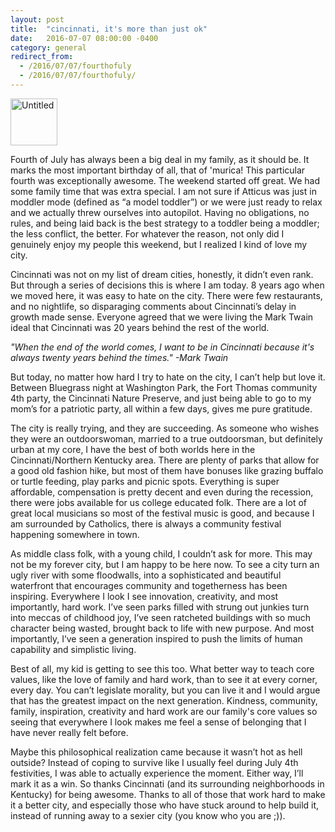 ```yaml
---
layout: post
title:  "cincinnati, it's more than just ok"
date:   2016-07-07 08:00:00 -0400
category: general
redirect_from:
  - /2016/07/07/fourthofuly
  - /2016/07/07/fourthofuly/
---
```


<a data-flickr-embed="true"  href="https://www.flickr.com/photos/crimsonrhoads/27870284970/in/datetaken/" title="Untitled"><img src="https://c3.staticflickr.com/8/7364/27870284970_8cf7432221_s.jpg" width="75" height="75" alt="Untitled"></a><script async src="//embedr.flickr.com/assets/client-code.js" charset="utf-8"></script>

Fourth of July has always been a big deal in my family, as it should be. It marks the most important birthday of all, that of 'murica! This particular fourth was exceptionally awesome. The weekend started off great. We had some family time that was extra special. I am not sure if Atticus was just in moddler mode (defined as “a model toddler”) or we were just ready to relax and we actually threw ourselves into autopilot. Having no obligations, no rules, and being laid back is the best strategy to a toddler being a moddler; the less conflict, the better. For whatever the reason, not only did I genuinely enjoy my people this weekend, but I realized I kind of love my city.

Cincinnati was not on my list of dream cities, honestly, it didn’t even rank. But through a series of decisions this is where I am today. 8 years ago when we moved here, it was easy to hate on the city. There were few restaurants, and no nightlife, so disparaging comments about Cincinnati’s delay in growth made sense. Everyone agreed that we were living the Mark Twain ideal that Cincinnati was 20 years behind the rest of the world.

*"When the end of the world comes, I want to be in Cincinnati because it's always twenty years behind the times." -Mark Twain*

But today, no matter how hard I try to hate on the city, I can’t help but love it. Between Bluegrass night at Washington Park, the Fort Thomas community 4th party, the Cincinnati Nature Preserve, and just being able to go to my mom’s for a patriotic party, all within a few days, gives me pure gratitude.

The city is really trying, and they are succeeding. As someone who wishes they were an outdoorswoman, married to a true outdoorsman, but definitely urban at my core, I have the best of both worlds here in the Cincinnati/Northern Kentucky area. There are plenty of parks that allow for a good old fashion hike, but most of them have bonuses like grazing buffalo or turtle feeding, play parks and picnic spots. Everything is super affordable, compensation is pretty decent and even during the recession, there were jobs available for us college educated folk. There are a lot of great local musicians so most of the festival music is good, and because I am surrounded by Catholics, there is always a community festival happening somewhere in town.

As middle class folk, with a young child, I couldn’t ask for more. This may not be my forever city, but I am happy to be here now. To see a city turn an ugly river with some floodwalls, into a sophisticated and beautiful waterfront that encourages community and togetherness has been inspiring. Everywhere I look I see innovation, creativity, and most importantly, hard work. I’ve seen parks filled with strung out junkies turn into meccas of childhood joy, I’ve seen ratcheted buildings with so much character being wasted, brought back to life with new purpose. And most importantly, I’ve seen a generation inspired to push the limits of human capability and simplistic living.

Best of all, my kid is getting to see this too. What better way to teach core values, like the love of family and hard work, than to see it at every corner, every day. You can’t legislate morality, but you can live it and I would argue that has the greatest impact on the next generation. Kindness, community, family, inspiration, creativity and hard work are our family's core values so seeing that everywhere I look makes me feel a sense of belonging that I have never really felt before.

Maybe this philosophical realization came because it wasn’t hot as hell outside? Instead of coping to survive like I usually feel during July 4th festivities, I was able to actually experience the moment.  Either way, I’ll mark it as a win. So thanks Cincinnati (and its surrounding neighborhoods in Kentucky) for being awesome. Thanks to all of those that work hard to make it a better city, and especially those who have stuck around to help build it, instead of running away to a sexier city (you know who you are ;)).


